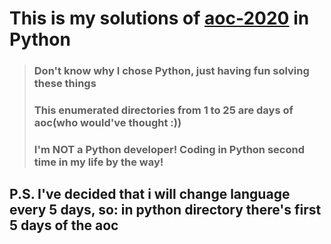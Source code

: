 # This is my solutions of [aoc-2020](https://adventofcode.com/2020/) in Python

> ### Don't know why I chose Python, just having fun solving these things
> ### This enumerated directories from 1 to 25 are days of aoc(who would've thought :))
> ### I'm NOT a Python developer! Coding in Python second time in my life by the way!

## P.S. I've decided that i will change language every 5 days, so: in python directory there's first 5 days of the aoc
